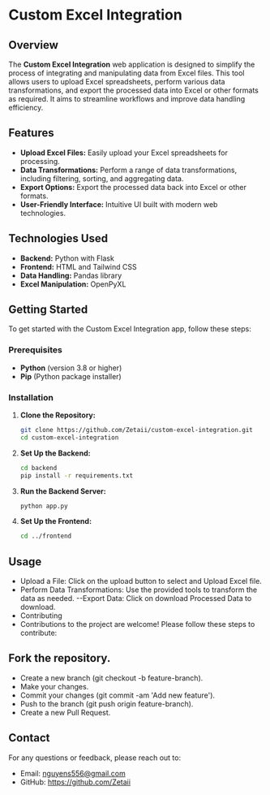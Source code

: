 # Custom Excel Integration

## Overview

The **Custom Excel Integration** web application is designed to simplify the process of integrating and manipulating data from Excel files. This tool allows users to upload Excel spreadsheets, perform various data transformations, and export the processed data into Excel or other formats as required. It aims to streamline workflows and improve data handling efficiency.

## Features

- **Upload Excel Files:** Easily upload your Excel spreadsheets for processing.
- **Data Transformations:** Perform a range of data transformations, including filtering, sorting, and aggregating data.
- **Export Options:** Export the processed data back into Excel or other formats.
- **User-Friendly Interface:** Intuitive UI built with modern web technologies.

## Technologies Used

- **Backend:** Python with Flask
- **Frontend:** HTML and Tailwind CSS
- **Data Handling:** Pandas library
- **Excel Manipulation:** OpenPyXL

## Getting Started

To get started with the Custom Excel Integration app, follow these steps:

### Prerequisites

- **Python** (version 3.8 or higher)
- **Pip** (Python package installer)

### Installation

1. **Clone the Repository:**

   ```bash
   git clone https://github.com/Zetaii/custom-excel-integration.git
   cd custom-excel-integration
   

2. **Set Up the Backend:**

   ```bash
   cd backend
   pip install -r requirements.txt

3. **Run the Backend Server:**

   ```bash
   python app.py

4. **Set Up the Frontend:**

   ```bash
   cd ../frontend

   
## Usage
- Upload a File: Click on the upload button to select and Upload Excel file.
- Perform Data Transformations: Use the provided tools to transform the data as needed.
--Export Data: Click on download Processed Data to download.
- Contributing
- Contributions to the project are welcome! Please follow these steps to contribute:

## Fork the repository.
- Create a new branch (git checkout -b feature-branch).
- Make your changes.
- Commit your changes (git commit -am 'Add new feature').
- Push to the branch (git push origin feature-branch).
- Create a new Pull Request.


## Contact
For any questions or feedback, please reach out to:

- Email: nguyens556@gmail.com
- GitHub: https://github.com/Zetaii

